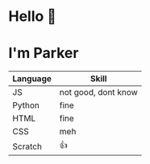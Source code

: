 # Hello 👋
# I'm Parker
| Language | Skill |
| ----------- | ----------- |
| JS | not good, dont know |
| Python | fine |
| HTML | fine |
| CSS | meh |
| Scratch | 👍 |
